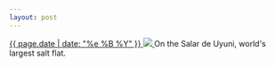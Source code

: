 ```yaml
---
layout: post
---
```


<p>
  <a href="/160">
    <time>{{ page.date | date: "%e %B %Y" }}</time>
    <img src="https://s3.amazonaws.com/life.aaronjgreenberg.com/160.jpg">
  </a>
  On the Salar de Uyuni, world's largest salt flat.
</p>
